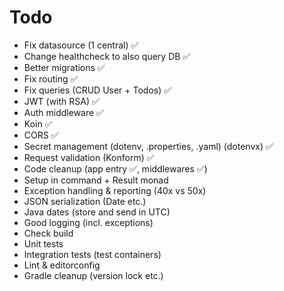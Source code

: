 # Todo

- Fix datasource (1 central) ✅
- Change healthcheck to also query DB ✅
- Better migrations ✅
- Fix routing ✅
- Fix queries (CRUD User + Todos) ✅
- JWT (with RSA) ✅
- Auth middleware ✅
- Koin ✅
- CORS ✅
- Secret management (dotenv, .properties, .yaml) (dotenvx) ✅
- Request validation (Konform) ✅
- Code cleanup (app entry ✅, middlewares ✅)
- Setup in command + Result monad
- Exception handling & reporting (40x vs 50x)
- JSON serialization (Date etc.)
- Java dates (store and send in UTC)
- Good logging (incl. exceptions)
- Check build
- Unit tests
- Integration tests (test containers)
- Lint & editorconfig
- Gradle cleanup (version lock etc.)
